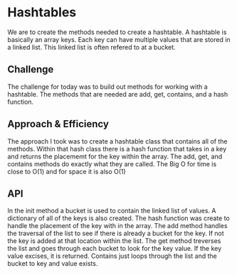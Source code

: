 # Hashtables
We are to create the methods needed to create a hashtable. A hashtable is basically an array keys. Each key can have multiple values that are stored in a linked list. This linked list is often refered to at a bucket.

## Challenge
The challenge for today was to build out methods for working with a hashtable. The methods that are needed are add, get, contains, and a hash function.

## Approach & Efficiency
The approach I took was to create a hashtable class that contains all of the methods. Within that hash class there is a hash function that takes in a key and returns the placememt for the key within the array. The add, get, and contains methods do exactly what they are called. The Big O for time is close to O(1) and for space it is also O(1)

## API
In the init method a bucket is used to contain the linked list of values. A dictionary of all of the keys is also created.
The hash function was create to handle the placement of the key with in the array. The add method handles the traversal of the list to see if there is already a bucket for the key. If not the key is added at that location within the list. The get method treverses the list and goes through each bucket to look for the key value. If the key value excises, it is returned. Contains just loops through the list and the bucket to key and value exists. 